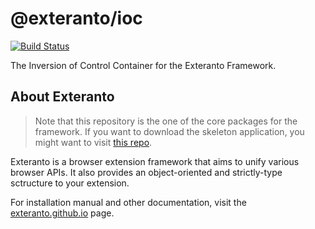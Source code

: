 # @exteranto/ioc
[![Build Status](https://travis-ci.org/exteranto/ioc.svg?branch=master)](https://travis-ci.org/exteranto/ioc)

The Inversion of Control Container for the Exteranto Framework.

## About Exteranto

> Note that this repository is the one of the core packages for the framework.
> If you want to download the skeleton application, you might want to visit
> [this repo](https://github.com/exteranto/exteranto).

Exteranto is a browser extension framework that aims to unify various browser
APIs. It also provides an object-oriented and strictly-type sctructure to your
extension.

For installation manual and other documentation, visit the
[exteranto.github.io](https://exteranto.github.io) page.
